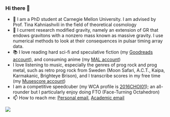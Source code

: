 ### Hi there 👋

- 🏫 I am a PhD student at Carnegie Mellon University. I am advised by Prof. Tina Kahniashvili in the field of theoretical cosmology
- 🔭 I current research modified gravity, namely an extension of GR that endows gravitons with a nonzero mass known as massive gravity. I use numerical methods to look at their consequences in pulsar timing array data.
- 📚 I love reading hard sci-fi and speculative fiction (my [Goodreads account](https://www.goodreads.com/user/show/86513877-chris-choi)), and consuming anime (my [MAL account](https://myanimelist.net/profile/ChrisChoi314))
- I love listening to music, especially the genres of prog rock and prog metal, such as retro prog rock from Sweden (Moon Safari, A.C.T., Kaipa, Karmakanic, Brighteye Brison), and I transcribe scores in my free time (my [Musescore account](https://musescore.com/user/47656457))
- I am a competitive speedcuber (my WCA profile is [2016CHOI01](https://www.worldcubeassociation.org/persons/2016CHOI01)); an all-rounder but I particularly enjoy doing FTO (Face-Turning Octahedron)
- 📫 How to reach me: [Personal email](mailto:mychoi314@gmail.com), [Academic email](mailto:minyeonc@andrew.cmu.edu)

![](https://komarev.com/ghpvc/?username=chrischoi314)
